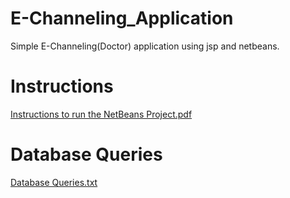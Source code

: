 # E-Channeling_Application
Simple E-Channeling(Doctor) application using jsp and netbeans.

# Instructions
[Instructions to run the NetBeans Project.pdf](https://github.com/hasithakarunathilaka96/E-Channeling_Application/files/6933701/Instructions.to.run.the.NetBeans.Project.pdf)


# Database Queries
[Database Queries.txt](https://github.com/hasithakarunathilaka96/E-Channeling_Application/files/6933710/Database.Queries.txt)

